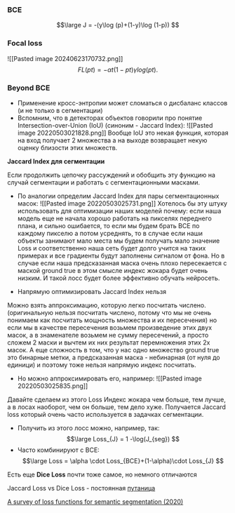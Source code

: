 
### BCE
$$\large
J = -(y\log (p)+(1-y)\log (1-p))
$$

### Focal loss
![[Pasted image 20240623170732.png]]
$$
FL(pt) = −αt(1 − pt) γ log(pt).
$$

### Beyond BCE
* Применение кросс-энтропии может сломаться о дисбаланс классов (и не только в сегментации)
* Вспомним, что в детекторах объектов говорили про понятие Intersection-over-Union (IoU) (синоним - Jaccard Index):
![[Pasted image 20220503021828.png]]
Вообще IoU это некая функция, которая на вход получает 2 множества а на выходе возвращает некую оценку близости этих множеств. 


**Jaccard Index для сегментации**

Если продолжить цепочку рассуждений и обобщить эту функцию на случай сегментации и  работать с сегментационными масками.

* По аналогии определим Jaccard Index для пары сегментационных масок:
![[Pasted image 20220503025731.png]]
Хотелось бы эту штуку использовать для оптимизации наших моделей почему: если наша модель еще не начала хорошо работать на пикселях переднего плана, и сильно ошибается, то если мы будем брать BCE по каждому пикселю а потом усреднять, то в случае если наши объекты занимают мало места мы будем получать мало значение Loss и соответственно наша сеть будет долго учится на таких примерах и все градиенты будут заполнены сигналом от фона. 
Но в случае если наша предсказанная маска очень плохо пересекается с маской ground true в этом смысле индекс жокара будет очень низким. И такой лосс будет более эффективно обучать нейросеть.

* Напрямую оптимизировать Jaccard Index нельзя 

Можно взять аппроксимацию, которую легко посчитать числено. 
(оригинальную нельзя посчитать числено, потому что мы не очень понимаем как посчитать мощность множества и их пересечения)
но если мы в качестве пересечения возьмем произведение этих двух масок, а в знаменателе возьмем не сумму пересечений, а просто сложем 2 маски и вычтем их них результат перемножения этих 2х масок.
А еще сложность в том, что у нас одно множество ground true это бинарные метки, а предсказанная маска - небинарная (от нуля до единици) и поэтому тоже нельзя напрямую индекс посчитать.
* Но можно аппроксимировать его, например:
![[Pasted image 20220503025835.png]]

Давайте сделаем из этого Loss
Индекс жокара чем больше, тем лучше, а в лосах наоборот, чем он больше, тем дело хуже.
Получается Jaccard loss который очень часто используется в задачках сегментации.
* Получить из этого лосс можно, например, так:
$$\large
Loss_{J} = 1 -\log(J_{seg})
$$
* Часто комбинируют с BCE:
$$\large
Loss = \alpha \cdot Loss_{BCE}+(1-\alpha)\cdot Loss_{J}
$$

Есть еще **Dice Loss** почти тоже самое, но немного отличаются

Jaccard Loss vs Dice Loss - постоянная [путаница](https://stats.stackexchange.com/questions/381789/what-is-the-difference-between-dice-loss-vs-jaccard-loss-in-semantic-segmentatio)

[A survey of loss functions for semantic segmentation (2020)](https://arxiv.org/pdf/2006.14822.pdf)